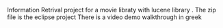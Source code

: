 Information Retrival project for a movie libraty with lucene library .
The zip file is the eclipse project
There is a video demo walkthrough in greek
